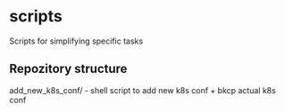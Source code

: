 # scripts
Scripts for simplifying specific tasks

## Repozitory structure
 add_new_k8s_conf/ - shell script to add new k8s conf + bkcp actual k8s conf
